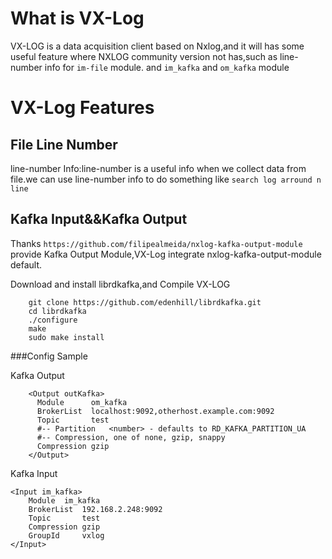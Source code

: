 # What is VX-Log

VX-LOG is a data acquisition client based on Nxlog,and it will has some useful feature where NXLOG community version not has,such as line-number info for `im-file` module. and `im_kafka` and `om_kafka` module

# VX-Log Features

## File Line Number

line-number Info:line-number is a useful info when we collect data from file.we can use line-number info to do something like `search log arround n line`

## Kafka Input&&Kafka Output

Thanks `https://github.com/filipealmeida/nxlog-kafka-output-module` provide Kafka Output Module,VX-Log integrate nxlog-kafka-output-module default.

Download and install librdkafka,and Compile VX-LOG
```
	git clone https://github.com/edenhill/librdkafka.git
	cd librdkafka
	./configure
	make
	sudo make install
```
###Config Sample

Kafka Output

```
	<Output outKafka>
	  Module      om_kafka
	  BrokerList  localhost:9092,otherhost.example.com:9092
	  Topic       test
	  #-- Partition   <number> - defaults to RD_KAFKA_PARTITION_UA
	  #-- Compression, one of none, gzip, snappy
	  Compression gzip
	</Output>
```

Kafka Input
```
<Input im_kafka>
    Module  im_kafka
	BrokerList  192.168.2.248:9092
	Topic       test
	Compression gzip
    GroupId     vxlog
</Input>
```


